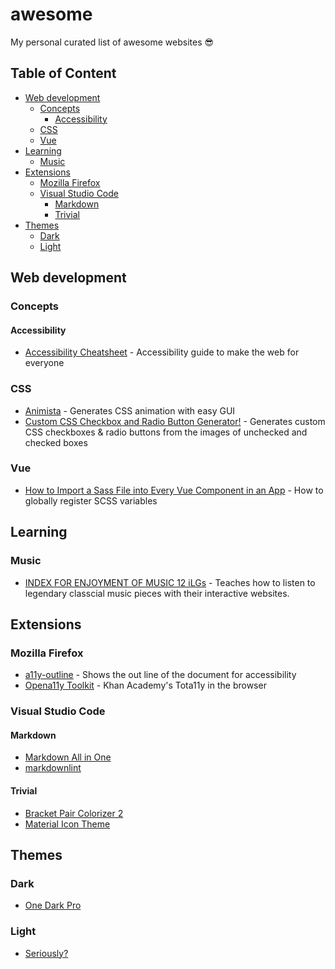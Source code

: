 # awesome

My personal curated list of awesome websites 😎

## Table of Content <!-- omit in toc -->

- [Web development](#web-development)
  - [Concepts](#concepts)
    - [Accessibility](#accessibility)
  - [CSS](#css)
  - [Vue](#vue)
- [Learning](#learning)
  - [Music](#music)
- [Extensions](#extensions)
  - [Mozilla Firefox](#mozilla-firefox)
  - [Visual Studio Code](#visual-studio-code)
    - [Markdown](#markdown)
    - [Trivial](#trivial)
- [Themes](#themes)
  - [Dark](#dark)
  - [Light](#light)

## Web development

### Concepts

#### Accessibility

- [Accessibility Cheatsheet](https://moritzgiessmann.de/accessibility-cheatsheet) - Accessibility guide to make the web for everyone

### CSS

- [Animista](http://animista.net/play/basic/rotate) - Generates CSS animation with easy GUI
- [Custom CSS Checkbox and Radio Button Generator!](http://www.csscheckbox.com/css-checkbox-generator.php) - Generates custom CSS checkboxes & radio buttons from the images of unchecked and checked boxes

### Vue

- [How to Import a Sass File into Every Vue Component in an App](https://css-tricks.com/how-to-import-a-sass-file-into-every-vue-component-in-an-app/) - How to globally register SCSS variables

## Learning

### Music

- [INDEX FOR ENJOYMENT OF MUSIC 12 iLGs](https://wwnorton.com/college/music/ilg/ENJ_12) - Teaches how to listen to legendary classcial music pieces with their interactive websites.

## Extensions

### Mozilla Firefox

- [a11y-outline](https://addons.mozilla.org/en-GB/firefox/addon/a11y-outline/) - Shows the out line of the document for accessibility
- [Opena11y Toolkit](https://addons.mozilla.org/en-GB/firefox/addon/opena11y-toolkit/) - Khan Academy's Tota11y in the browser

### Visual Studio Code

#### Markdown

- [Markdown All in One](https://marketplace.visualstudio.com/items?itemName=yzhang.markdown-all-in-one)
- [markdownlint](https://marketplace.visualstudio.com/items?itemName=DavidAnson.vscode-markdownlint)

#### Trivial

- [Bracket Pair Colorizer 2](https://marketplace.visualstudio.com/items?itemName=CoenraadS.bracket-pair-colorizer-2)
- [Material Icon Theme](https://marketplace.visualstudio.com/items?itemName=PKief.material-icon-theme)

## Themes

### Dark

- [One Dark Pro](https://marketplace.visualstudio.com/items?itemName=zhuangtongfa.Material-theme)

### Light

- [Seriously?](https://www.youtube.com/watch?v=dQw4w9WgXcQ)
